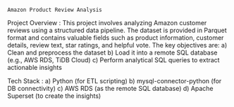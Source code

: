                                                                                               Amazon Product Review Analysis

Project Overview :
  This project involves analyzing Amazon customer reviews using a structured data pipeline. The dataset is provided in Parquet format and contains valuable fields such as product information, customer details, review text, star ratings, and helpful vote. 
  The key objectives are:
      a) Clean and preprocess the dataset
      b) Load it into a remote SQL database (e.g., AWS RDS, TiDB Cloud)
      c) Perform analytical SQL queries to extract actionable insights

Tech Stack : 
  a) Python (for ETL scripting)
  b) mysql-connector-python (for DB connectivity)
  c) AWS RDS  (as the remote SQL database)
  d) Apache Superset (to create the insights)


